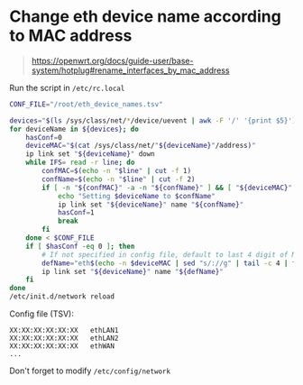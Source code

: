 # Change eth device name according to MAC address
> https://openwrt.org/docs/guide-user/base-system/hotplug#rename_interfaces_by_mac_address

Run the script in `/etc/rc.local`

```bash
CONF_FILE="/root/eth_device_names.tsv"

devices="$(ls /sys/class/net/*/device/uevent | awk -F '/' '{print $5}')"
for deviceName in ${devices}; do
    hasConf=0
    deviceMAC="$(cat /sys/class/net/"${deviceName}"/address)"
    ip link set "${deviceName}" down
    while IFS= read -r line; do
        confMAC=$(echo -n "$line" | cut -f 1)
        confName=$(echo -n "$line" | cut -f 2)
        if [ -n "${confMAC}" -a -n "${confName}" ] && [ "${deviceMAC}" == "${confMAC}" ]; then
            echo "Setting $deviceName to $confName"
            ip link set "${deviceName}" name "${confName}"
            hasConf=1
            break
        fi
    done < $CONF_FILE
    if [ $hasConf -eq 0 ]; then
        # If not specified in config file, default to last 4 digit of MAC
        defName="eth$(echo -n $deviceMAC | sed "s/://g" | tail -c 4 | tr "a-z" "A-Z")"
        ip link set "${deviceName}" name "${defName}"
    fi
done
/etc/init.d/network reload
```

Config file (TSV):
```
XX:XX:XX:XX:XX:XX	ethLAN1
XX:XX:XX:XX:XX:XX	ethLAN2
XX:XX:XX:XX:XX:XX	ethWAN
...
```

Don't forget to modify `/etc/config/network`
